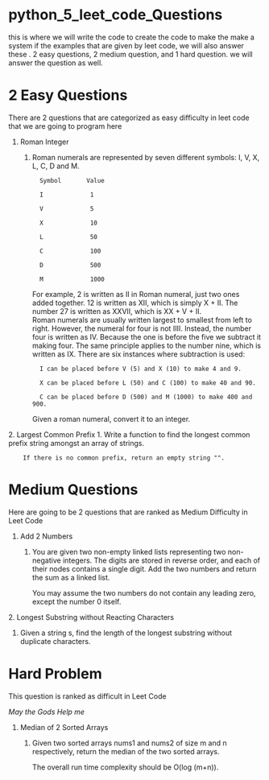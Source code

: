 # python_5_leet_code_Questions
this is where we will write the code to create the code to make the make a system if the examples that are given by leet code, we will also answer these . 2 easy questions, 2 medium question, and 1 hard question. we will answer the question as well.

# 2 Easy Questions
There are 2 questions that are categorized as easy difficulty in leet code that we are going to program here

[//]: # (roman integer)
1. Roman Integer
   1. Roman numerals are represented by seven different symbols: I, V, X, L, C, D and M.

            Symbol       Value

            I             1

            V             5

            X             10

            L             50

            C             100

            D             500
        
            M             1000

        For example, 2 is written as II in Roman numeral, just two ones added together. 12 is written as XII, which is simply X + II. The number 27 is written as XXVII, which is XX + V + II. 
        <br>
        Roman numerals are usually written largest to smallest from left to right. However, the numeral for four is not IIII. Instead, the number four is written as IV. Because the one is before the five we subtract it making four. The same principle applies to the number nine, which is written as IX. There are six instances where subtraction is used:

            I can be placed before V (5) and X (10) to make 4 and 9. 

            X can be placed before L (50) and C (100) to make 40 and 90. 

            C can be placed before D (500) and M (1000) to make 400 and 900.

        Given a roman numeral, convert it to an integer.

[//]: # (Largest Common Prefix)
2. Largest Common Prefix
    1. Write a function to find the longest common prefix string amongst an array of strings.

        If there is no common prefix, return an empty string "".

# Medium Questions
Here are going to be 2 questions that are ranked as Medium Difficulty in Leet Code

[//]: # (Add 2 Numbers)
1. Add 2 Numbers
   1. You are given two non-empty linked lists representing two non-negative integers. The digits are stored in reverse order, and each of their nodes contains a single digit. Add the two numbers and return the sum as a linked list.

        You may assume the two numbers do not contain any leading zero, except the number 0 itself.

[//]: # (Longest Substring without Reapting Characthers)
2. Longest Substring without Reacting Characters
   1. Given a string s, find the length of the longest substring without duplicate characters.

[//]: # (Hard problem)
# Hard Problem
This question is ranked as difficult in Leet Code 

<em>May the Gods Help me</em>
1. Median of 2 Sorted Arrays
   1. Given two sorted arrays nums1 and nums2 of size m and n respectively, return the median of the two sorted arrays.

        The overall run time complexity should be O(log (m+n)).


